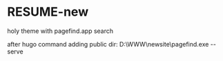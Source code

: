 # RESUME-new
holy theme with pagefind.app search

after hugo command adding public dir:
D:\WWW\newsite\pagefind.exe --serve
